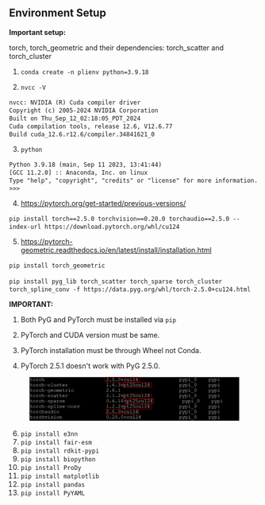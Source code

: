 ## Environment Setup

<div class="warning">

**Important setup:**

torch, torch_geometric and their dependencies: torch_scatter and torch_cluster

</div>

1. `conda create -n plienv python=3.9.18`

2. `nvcc -V`
```
nvcc: NVIDIA (R) Cuda compiler driver
Copyright (c) 2005-2024 NVIDIA Corporation
Built on Thu_Sep_12_02:18:05_PDT_2024
Cuda compilation tools, release 12.6, V12.6.77
Build cuda_12.6.r12.6/compiler.34841621_0
```

3. `python`
```
Python 3.9.18 (main, Sep 11 2023, 13:41:44)
[GCC 11.2.0] :: Anaconda, Inc. on linux
Type "help", "copyright", "credits" or "license" for more information.
>>>
```

4. https://pytorch.org/get-started/previous-versions/
```
pip install torch==2.5.0 torchvision==0.20.0 torchaudio==2.5.0 --index-url https://download.pytorch.org/whl/cu124
```

5. https://pytorch-geometric.readthedocs.io/en/latest/install/installation.html

```
pip install torch_geometric

pip install pyg_lib torch_scatter torch_sparse torch_cluster torch_spline_conv -f https://data.pyg.org/whl/torch-2.5.0+cu124.html

```

<div class="warning">

**IMPORTANT:**

1. Both PyG and PyTorch must be installed via `pip`

2. PyTorch and CUDA version must be same.

3. PyTorch installation must be through Wheel not Conda.

4. PyTorch 2.5.1 doesn't work with PyG 2.5.0.


<center>
  <figure>
    <img src="./protein/img/env.png" alt=" " width="600">
  </figure>
</center>


</div>


6. `pip install e3nn`
7. `pip install fair-esm`
8. `pip install rdkit-pypi`
9. `pip install biopython`
10. `pip install ProDy`
11. `pip install matplotlib`
12. `pip install pandas`
13. `pip install PyYAML`

